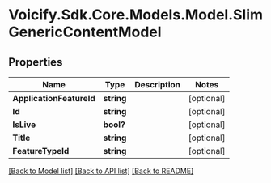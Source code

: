 # Voicify.Sdk.Core.Models.Model.SlimGenericContentModel
## Properties

Name | Type | Description | Notes
------------ | ------------- | ------------- | -------------
**ApplicationFeatureId** | **string** |  | [optional] 
**Id** | **string** |  | [optional] 
**IsLive** | **bool?** |  | [optional] 
**Title** | **string** |  | [optional] 
**FeatureTypeId** | **string** |  | [optional] 

[[Back to Model list]](../README.md#documentation-for-models) [[Back to API list]](../README.md#documentation-for-api-endpoints) [[Back to README]](../README.md)

